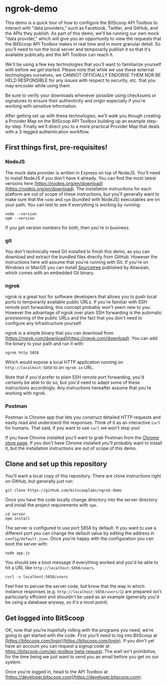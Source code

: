 # ngrok-demo

This demo is a quick tour of how to configure the BitScoop API Toolbox to interact with "data providers," such as Facebook, Twitter, and GitHub, and the APIs they publish. As part of this demo, we'll be running our own mock "data provider," which will give you an opportunity to view the requests that the BitScoop API Toolbox makes in real time and in more granular detail. So you'll need to run the local server and temporarily publish it so that it's available publically and the API Toolbox can reach it.

We'll be using a few key technologies that you'll want to familiarize yourself with before we get started. Please note that while we use these external technologies ourselves, we CANNOT OFFICIALLY ENDORSE THEM NOR BE HELD RESPONSIBLE for any issues with respect to security, etc. that you may encouter while using them.

Be sure to verify your downloads whenever possible using checksums or signatures to ensure their authenticity and origin especially if you're working with sensitive information.

After getting set up with these technologies, we'll walk you though creating a Provider Map on the BitScoop API Toolbox building up an example step-by-step. Finally we'll direct you to a more practical Provider Map that deals with a 3-legged authentication workflow.


## First things first, pre-requisites!

### NodeJS

The mock data provider is written in Express on top of NodeJS. You'll need to install NodeJS if you don't have it already. You can find the most latest versions here [https://nodejs.org/en/download](https://nodejs.org/en/download). The installation instructions for each platform are out of scope of these instructions, but you'll generally want to make sure that the `node` and `npm` (bundled with NodeJS) executables are on your path. You can test to see if everything is working by running:

```
node --version
npm --version
```

If you get version numbers for both, then you're in business.

### git

You don't technically need Git installed to finish this demo, as you can download and extract the bundled files directly from GitHub. However the instructions here will assume that you're running with Git. If you're on Windows or MacOS you can install [Sourcetree](https://www.sourcetreeapp.com/) published by Atlassian, which comes with an embedded Git binary.

### ngrok

ngrok is a great tool for software developers that allows you to push local ports to temporarily available public URLs. If you're familiar with SSH remote port forwarding, this concept probably won't seem new to you. However the advantage of ngrok over plain SSH forwarding is the automatic provisioning of the public URLs and the fact that you don't need to configure any infrastructure yourself.

ngrok is a simple binary that you can download from [https://ngrok.com/download](https://ngrok.com/download). You can add the binary to your path and run it with:

```
ngrok http 5858
```

Which would expose a local HTTP application running on `http://localhost:5858` to an `ngrok.io` URL.

Note that if you'd prefer to plain SSH remote port forwarding, you'd certainly be able to do so, but you'd need to adapt some of these instructions accordingly. Any instructions hereafter assume that you're working with ngrok.

### Postman

Postman is Chrome app that lets you construct detailed HTTP requests and easily read and understand the responses. Think of it as an interactive `curl` for humans. That said, if you want to use `curl` we won't stop you!

If you have Chrome installed you'll want to grab Postman from the [Chrome store page](https://chrome.google.com/webstore/detail/postman/fhbjgbiflinjbdggehcddcbncdddomop). If you don't have Chrome installed you'll probably want to install it, but the installation instructions are out of scope of this demo.


## Clone and set up this repository

You'll want a local copy of this repository. There are clone instructions right on GitHub, but generally just run:

```
git clone https://github.com/bitscooplabs/ngrok-demo
```

Once you have the code locally change directory into the server directory and install the project requirements with `npm`.

```
cd server
npm install
```

The server is configured to use port 5858 by default. If you want to use a different port you can change the default value by editing the address in `config/default.json`. Once you're happy with the configuration you can boot the server with:

```
node app.js
```

You should see a boot message if everything worked and you'd be able to hit a URL like `http://localhost:5858/users`.

```
curl -v localhost:5858/users
```

Feel free to peruse the server code, but know that the way in which instance responses (e.g. `http://localhost:5858/users/1`) are prepared isn't particularly efficient and shouldn't be used as an example (generally you'd be using a database anyway, so it's a moot point).


## Get logged into BitScoop

OK, now that you're hopefully rolling with the programs you need, we're going to get started with the code. First you'll need to log into BitScoop at [https://bitscoop.com/login](https://bitscoop.com/login). If you don't yet have an account you can request a signup code at https://bitscoop.com/api-toolbox-beta-request. The wait isn't prohibitive, for the time being we just want to send you an email before you get on our system.

Once you're logged in, head to the API Toolbox at [https://developer.bitscoop.com](https://developer.bitscoop.com).
